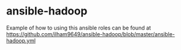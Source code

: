 # ansible-hadoop

Example of how to using this ansible roles can be found at https://github.com/ilham9649/ansible-hadoop/blob/master/ansible-hadoop.yml
